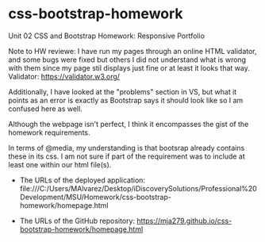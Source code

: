 # css-bootstrap-homework
Unit 02 CSS and Bootstrap Homework: Responsive Portfolio

Note to HW reviewe: I have run my pages through an online HTML validator, and some bugs were fixed but others I did not understand what is wrong with them since my page stil displays just fine or at least it looks that way. Validator: https://validator.w3.org/

Additionally, I have looked at the "problems" section in VS, but what it points as an error is exactly as Bootstrap says it should look like so I am confused here as well. 

Although the webpage isn't perfect, I think it encompasses the gist of the homework requirements. 

In terms of @media, my understanding is that bootsrap already contains these in its css. I am not sure if part of the requirement was to include at least one within our html file(s). 

* The URLs of the deployed application:
file:///C:/Users/MAlvarez/Desktop/iDiscoverySolutions/Professional%20Development/MSU/Homework/css-bootstrap-homework/homepage.html

* The URLs of the GitHub repository:
https://mja279.github.io/css-bootstrap-homework/homepage.html
